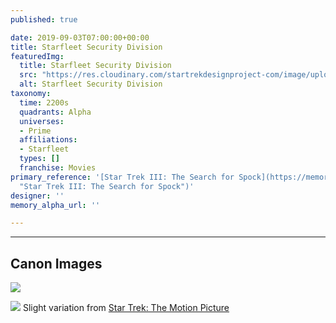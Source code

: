 ```yaml
---
published: true

date: 2019-09-03T07:00:00+00:00
title: Starfleet Security Division
featuredImg:
  title: Starfleet Security Division
  src: "https://res.cloudinary.com/startrekdesignproject-com/image/upload/v1567544719/StarfleetSecurityDiv.png"
  alt: Starfleet Security Division
taxonomy:
  time: 2200s
  quadrants: Alpha
  universes:
  - Prime
  affiliations:
  - Starfleet
  types: []
  franchise: Movies
primary_reference: '[Star Trek III: The Search for Spock](https://memory-alpha.fandom.com/wiki/Star_Trek_III:_The_Search_for_Spock
  "Star Trek III: The Search for Spock")'
designer: ''
memory_alpha_url: ''

---
```

___
## Canon Images

![](https://res.cloudinary.com/startrekdesignproject-com/image/upload/v1567544720/StarfleetDivisions1.jpg)


![](https://res.cloudinary.com/startrekdesignproject-com/image/upload/v1567544719/StarfleetSecurityDiv_ST-TMP1.jpg) Slight variation from [Star Trek: The Motion Picture](https://memory-alpha.fandom.com/wiki/Star_Trek:_The_Motion_Picture "Star Trek: The Motion Picture")
